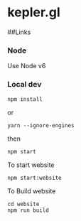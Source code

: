 # kepler.gl

##Links

### Node
Use Node v6

### Local dev
```
npm install
```
or
```
yarn --ignore-engines
```
then
```
npm start
```

To start website
```
npm start:website
```

To Build website
```
cd website
npm run build
```